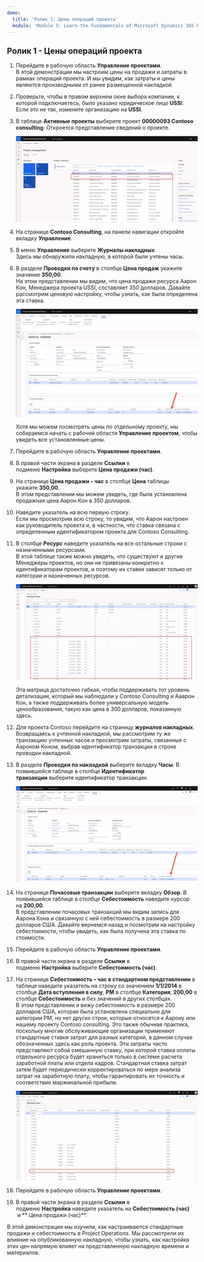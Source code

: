 ```yaml
---
demo:
  title: 'Ролик 1: Цены операций проекта'
  module: 'Module 5: Learn the Fundamentals of Microsoft Dynamics 365 Project Operations'
---
```


## Ролик 1 - Цены операций проекта

1. Перейдите в рабочую область **Управление проектами**.  
    В этой демонстрации мы настроим цены на продажи и затраты в рамках операций проекта. И мы увидим, как затраты и цены являются производными от ранее размещенной накладкой.

1. Проверьте, чтобы в правом верхнем окне выбора компании, к которой подключаетесь, было указано юридическое лицо **USSI**.  
    Если это не так, измените организацию на **USSI**.

1. В таблице **Активные проекты** выберите проект **00000093 Contoso consulting**. Откроется представление сведений о проекте.

    ![Снимок экрана: рабочая область управления проектами с Contoso Consulting, выделенная в таблице "Активные проекты".](./media/projops_prices_1_selecting_contoso_consulting.png)

1. На странице **Contoso Consulting**, на панели навигации откройте вкладку **Управление**.

1. В меню **Управление** выберите **Журналы накладных**.  
    Здесь мы обнаружили накладную, в которой были учтены часы.

1. В разделе **Проводки по счету** в столбце **Цена продаж** укажите значение **350,00**.  
    На этом представлении мы видим, что цена продажи ресурса Аарон Кон, Менеджера проекта USSI, составляет 350 долларов. Давайте рассмотрим ценовую настройку, чтобы узнать, как была определена эта ставка.

    ![Снимок экрана журнала накладных со значением 350, выделенным в столбце цен продаж.](./media/projops_prices_2_point_to_350.png)  

    Хотя мы можем посмотреть цены по отдельному проекту, мы собираемся начать с рабочей области **Управление проектом**, чтобы увидеть все установленные цены.

1. Перейдите в рабочую область **Управление проектами**.

1. В правой части экрана в разделе **Ссылки** в подменю **Настройка** выберите **Цена продажи (час)**.

1. На странице **Цена продажи – час** в столбце **Цена** таблицы укажите **350,00**.  
В этом представлении мы можем увидеть, где была установлена продажная цена Аарон Кон в 350 долларов.

1. Наведите указатель на всю первую строку.  
    Если мы просмотрим всю строку, то увидим, что Аарон настроен как руководитель проекта и, в частности, что ставка связана с определенным идентификатором проекта для Contoso Consulting.

1. В столбце **Ресурс** наведите указатель на все остальные строки с назначенными ресурсами.  
    В этой таблице также можно увидеть, что существуют и другие Менеджеры проектов, но они не привязаны конкретно к идентификаторам проектов, и поэтому их ставки зависят только от категории и назначенных ресурсов.

    ![Снимок экрана: страница "Цена продажи - час", на которой в таблице выделены все строки с назначенными ресурсами.](./media/projops_prices_3_resources_table.png)  

    Эта матрица достаточно гибкая, чтобы поддерживать тот уровень детализации, который мы наблюдали у Contoso Consulting и Ааарон Кон, а также поддерживать более универсальную модель ценообразования, такую как цена в 300 долларов, показанную здесь.

1. Для проекта Contoso перейдите на страницу **журналов накладных**.  
    Возвращаясь к учтенной накладной, мы рассмотрим ту же транзакцию учтенных часов и просмотрим затраты, связанные с Аароном Коном, выбрав идентификатор транзакции в строке проводки накладной.

1. В разделе **Проводки по накладкой** выберите вкладку **Часы**. В появившейся таблице в столбце **Идентификатор транзакции** выберите идентификатор транзакции.

    ![Снимок экрана: страница журнала накладной с выделенным столбцом идентификатора транзакции.](./media/projops_prices_4_select_a_transaction_id.png)

1. На странице **Почасовые транзакции** выберите вкладку **Обзор**. В появившейся таблице в столбце **Себестоимость** наведите курсор на **200,00**.  
    В представлении почасовых транзакций мы видим запись для Аарона Кона и связанную с ней себестоимость в размере 200 долларов США. Давайте вернемся назад и посмотрим на настройку себестоимости, чтобы увидеть, как была получена эта ставка по стоимости.

1. Перейдите в рабочую область **Управление проектами**.

1. В правой части экрана в разделе **Ссылки** в подменю **Настройка** выберите **Себестоимость (час)**.

1. На странице **Себестоимость – час в стандартном представлении** в таблице наведите указатель на строку со значением **1/1/2014** в столбце **Дата вступления в силу**, **PM** в столбце **Категория**, **200,00** в столбце **Себестоимость** и без значений в других столбцах.  
    В этом представлении я вижу себестоимость в размере 200 долларов США, которая была установлена специально для категории PM, но нет других строк, которые относятся к Аарону или нашему проекту Contoso consulting. Это также обычная практика, поскольку многие обслуживающие организации применяют стандартные ставки затрат для разных категорий, в данном случае обозначенных здесь как роль проекта. Эти затраты часто представляют собой смешанную ставку, при которой ставка оплаты отдельного ресурса будет храниться только в системе расчета заработной платы или отдела кадров. Стандартная ставка затрат затем будет периодически корректироваться по мере анализа затрат на заработную плату, чтобы гарантировать их точность и соответствие маржинальной прибыли.

    ![Снимок экрана: таблица себестоимость - час с выделенной строкой для ценообразования PM.](./media/projops_prices_5_cost_price_hour_table.png)

1. Перейдите в рабочую область **Управление проектами**.

1. В правой части экрана в разделе **Ссылки** в подменю **Настройка** наведите указатель на **Себестоимость (час)**  и ** Цена продажи (час)**.  

В этой демонстрации мы изучили, как настраиваются стандартные продажи и себестоимость в Project Operations. Мы рассмотрели их влияние на опубликованную накладную, чтобы узнать, как настройка этих цен напрямую влияет на представленную накладную времени и материалов.
